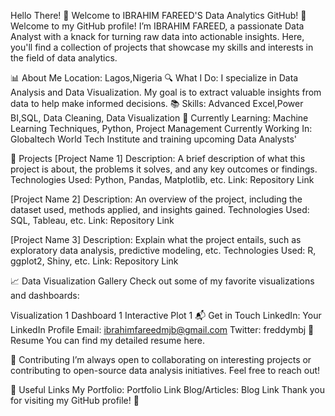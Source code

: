Hello There!
🌟 Welcome to IBRAHIM FAREED'S Data Analytics GitHub! 🌟
Welcome to my GitHub profile! I’m IBRAHIM FAREED, a passionate Data Analyst with a knack for turning raw data into actionable insights. Here, you'll find a collection of projects that showcase my skills and interests in the field of data analytics.

📊 About Me
Location: Lagos,Nigeria
🔍 What I Do: I specialize in Data Analysis and Data Visualization. My goal is to extract valuable insights from data to help make informed decisions.
📚 Skills: Advanced Excel,Power BI,SQL, Data Cleaning, Data Visualization
🌱 Currently Learning: Machine Learning Techniques, Python, Project Management
Currently Working In: Globaltech World Tech Institute and training upcoming Data Analysts'

🚀 Projects
[Project Name 1]
Description: A brief description of what this project is about, the problems it solves, and any key outcomes or findings.
Technologies Used: Python, Pandas, Matplotlib, etc.
Link: Repository Link

[Project Name 2]
Description: An overview of the project, including the dataset used, methods applied, and insights gained.
Technologies Used: SQL, Tableau, etc.
Link: Repository Link

[Project Name 3]
Description: Explain what the project entails, such as exploratory data analysis, predictive modeling, etc.
Technologies Used: R, ggplot2, Shiny, etc.
Link: Repository Link

📈 Data Visualization Gallery
Check out some of my favorite visualizations and dashboards:

Visualization 1
Dashboard 1
Interactive Plot 1
📬 Get in Touch
LinkedIn: Your LinkedIn Profile
Email: ibrahimfareedmjb@gmail.com
Twitter: freddymbj
📄 Resume
You can find my detailed resume here.

🤝 Contributing
I’m always open to collaborating on interesting projects or contributing to open-source data analysis initiatives. Feel free to reach out!

🔗 Useful Links
My Portfolio: Portfolio Link
Blog/Articles: Blog Link
Thank you for visiting my GitHub profile! 🌟
